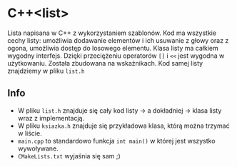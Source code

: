 # C++\<list\>
Lista napisana w C++ z wykorzystaniem szablonów. Kod ma wszystkie cechy listy: umożliwia dodawanie elementów i ich usuwanie z głowy oraz z ogona, umożliwia dostęp do losowego elementu. Klasa listy ma całkiem wygodny interfejs. Dzięki przeciężeniu operatorów `[]` i `<<` jest wygodna w użytkowaniu. Została zbudowana na wskaźnikach. Kod samej listy znajdziemy w pliku `list.h`


## Info
- W pliku `list.h` znajduje się cały kod listy -> a dokładniej -> klasa listy wraz z implementacją.
- W pliku `ksiazka.h` znajduje się przykładowa klasa, którą można trzymać w liście.
- `main.cpp` to standardowo funkcja `int main()` w której jest wszystko wywoływane.
- `CMakeLists.txt` wyjaśnia się sam ;)

